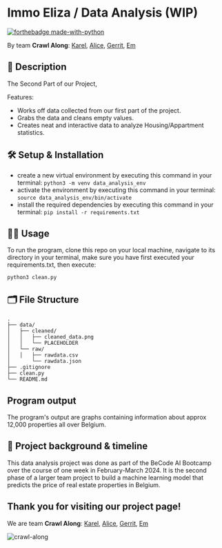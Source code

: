 # Immo Eliza / Data Analysis (WIP)

[![forthebadge made-with-python](https://ForTheBadge.com/images/badges/made-with-python.svg)](https://www.python.org/)

By team **Crawl Along**: 
[Karel](https://www.linkedin.com/in/karel-rodriguez-duran/), [Alice](https://www.linkedin.com/in/alice-edcm/), [Gerrit](https://www.linkedin.com/in/gerrit-geeraerts-143488141/), [Em](https://www.linkedin.com/in/mirunasuru/)

## 📖 Description
The Second Part of our Project,

Features:

- Works off data collected from our first part of the project.
- Grabs the data and cleans empty values.
- Creates neat and interactive data to analyze Housing/Appartment statistics.

## 🛠️ Setup & Installation

- create a new virtual environment by executing this command in your terminal:
`python3 -m venv data_analysis_env`
- activate the environment by executing this command in your terminal:
`source data_analysis_env/bin/activate`
- install the required dependencies by executing this command in your terminal:
`pip install -r requirements.txt`

## 👩‍💻 Usage
To run the program, clone this repo on your local machine, navigate to its directory in your terminal, make sure you have first executed your requirements.txt, then execute:

```
python3 clean.py
```

## 🗂️ File Structure

```
.
├── data/
│   ├── cleaned/
│   │   ├── cleaned_data.png
│   │   └── PLACEHOLDER
│   └── raw/
│   │   ├── rawdata.csv
│       └── rawdata.json
├── .gitignore
├── clean.py
└── README.md
```

## Program output

The program's output are graphs containing information about approx 12,000 properties all over Belgium.


## 📂 Project background & timeline

This data analysis project was done as part of the BeCode AI Bootcamp over the course of one week in February-March 2024. 
It is the second phase of a larger team project to build a machine learning model that predicts the price of real estate properties in Belgium.


## Thank you for visiting our project page!

We are team **Crawl Along**: [Karel](https://www.linkedin.com/in/karel-rodriguez-duran/), [Alice](https://www.linkedin.com/in/alice-edcm/), [Gerrit](https://www.linkedin.com/in/gerrit-geeraerts-143488141/), [Em](https://www.linkedin.com/in/mirunasuru/)

![crawl-along](https://biol326.files.wordpress.com/2018/04/andres-rivera-crab-gif-source.gif)
